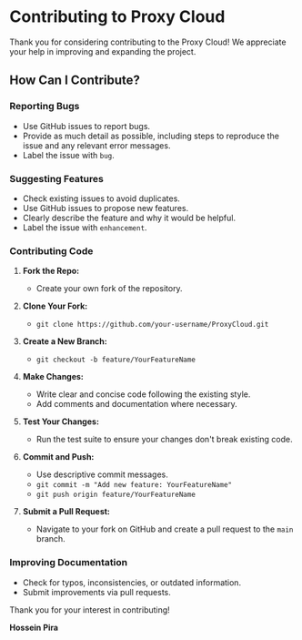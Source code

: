 # Contributing to Proxy Cloud

Thank you for considering contributing to the Proxy Cloud! We appreciate your help in improving and expanding the project.

## How Can I Contribute?

### Reporting Bugs

- Use GitHub issues to report bugs.
- Provide as much detail as possible, including steps to reproduce the issue and any relevant error messages.
- Label the issue with `bug`.

### Suggesting Features

- Check existing issues to avoid duplicates.
- Use GitHub issues to propose new features.
- Clearly describe the feature and why it would be helpful.
- Label the issue with `enhancement`.

### Contributing Code

1. **Fork the Repo:**
   - Create your own fork of the repository.
   
2. **Clone Your Fork:**
   - `git clone https://github.com/your-username/ProxyCloud.git`

3. **Create a New Branch:**
   - `git checkout -b feature/YourFeatureName`

4. **Make Changes:**
   - Write clear and concise code following the existing style.
   - Add comments and documentation where necessary.

5. **Test Your Changes:**
   - Run the test suite to ensure your changes don't break existing code.

6. **Commit and Push:**
   - Use descriptive commit messages.
   - `git commit -m "Add new feature: YourFeatureName"`
   - `git push origin feature/YourFeatureName`

7. **Submit a Pull Request:**
   - Navigate to your fork on GitHub and create a pull request to the `main` branch.

### Improving Documentation

- Check for typos, inconsistencies, or outdated information.
- Submit improvements via pull requests.

Thank you for your interest in contributing!

**Hossein Pira**